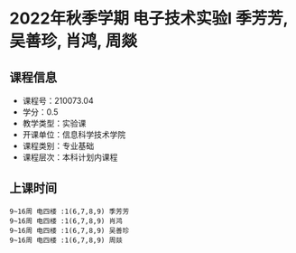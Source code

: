 # 2022年秋季学期 电子技术实验I 季芳芳, 吴善珍, 肖鸿, 周燚






## 课程信息

- 课程号：210073.04
- 学分：0.5
- 教学类型：实验课
- 开课单位：信息科学技术学院
- 课程类别：专业基础
- 课程层次：本科计划内课程

## 上课时间

```
9~16周 电四楼 :1(6,7,8,9) 季芳芳
9~16周 电四楼 :1(6,7,8,9) 肖鸿
9~16周 电四楼 :1(6,7,8,9) 吴善珍
9~16周 电四楼 :1(6,7,8,9) 周燚
```

